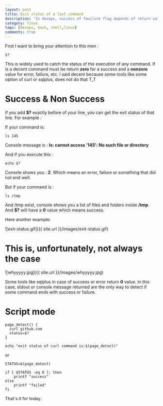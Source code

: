 ```yaml
---
layout: post
title: Exit status of a last command
description: "In devops, success of fauilure flag depends of return value of the last executed command"
category: linux
tags: [devops, bash, shell,linux]
comments: true  
---
```


First I want to bring your attention to this men :

```
$?
```

This is widely used to catch the status of the execution of any command. If is a decent command must be return **zero** for a success and a **nonzero** value for error, failure, etc. I said decent because some tools like some option of curl or sqlplus, does not do that T_T

# Success & Non Success

if you add **$?** exactly before of your line, you can get the exit status of that line. For example :

If your command is:

```
ls 145
```

Console message is : **ls: cannot access '145': No such file or directory**

And if you execute this :

```
echo $?
```

Console shows you : **2**. Which means an error, failure or something that did not end well.

But if your command is :

```
ls /tmp
```

And /tmp exist, console shows you a list of files and folders inside **/tmp**. And **$?** will have a **0** value which means success.

Here another example:

![exit-status.gif]({{ site.url }}/images/exit-status.gif)

# This is, unfortunately, not always the case

![whyyyyy.jpg]({{ site.url }}/images/whyyyyy.jpg)

Some tools like sqlplus in case of success or error return **0** value. In this case, stdout or console message returned are the only way to detect if some command ends with success or failure.


# Script mode

```
page_detect() {
  curl github.com
  status=$?
}

echo "exit status of curl command is:$(page_detect)"
```

or

```
STATUS=$(page_detect)

if [ $STATUS -eq 0 ]; then
	printf "success"
else
	printf "failed"
fi
```

That's it for today.
